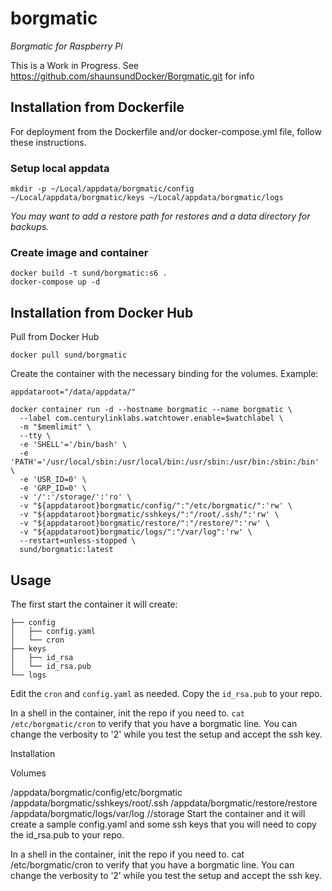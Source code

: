 # borgmatic

_Borgmatic for Raspberry Pi_

This is a Work in Progress. See https://github.com/shaunsundDocker/Borgmatic.git for info

## Installation from Dockerfile

For deployment from the Dockerfile and/or docker-compose.yml file, follow these instructions.

### Setup local appdata

```
mkdir -p ~/Local/appdata/borgmatic/config ~/Local/appdata/borgmatic/keys ~/Local/appdata/borgmatic/logs
```

_You may want to add a restore path for restores and a data directory for backups._

### Create image and container

```
docker build -t sund/borgmatic:s6 .
docker-compose up -d
```

## Installation from Docker Hub

Pull from Docker Hub

```
docker pull sund/borgmatic
```
Create the container with the necessary binding for the volumes. Example:

```
appdataroot="/data/appdata/"

docker container run -d --hostname borgmatic --name borgmatic \
  --label com.centurylinklabs.watchtower.enable=$watchlabel \
  -m "$memlimit" \
  --tty \
  -e 'SHELL'='/bin/bash' \
  -e 'PATH'='/usr/local/sbin:/usr/local/bin:/usr/sbin:/usr/bin:/sbin:/bin' \
  -e 'USR_ID=0' \
  -e 'GRP_ID=0' \
  -v '/':'/storage/':'ro' \
  -v "${appdataroot}borgmatic/config/":"/etc/borgmatic/":'rw' \
  -v "${appdataroot}borgmatic/sshkeys/":"/root/.ssh/":'rw' \
  -v "${appdataroot}borgmatic/restore/":"/restore/":'rw' \
  -v "${appdataroot}borgmatic/logs/":"/var/log":'rw' \
  --restart=unless-stopped \
  sund/borgmatic:latest
```

## Usage

The first start the container it will create:

```
├── config
│   ├── config.yaml
│   └── cron
├── keys
│   ├── id_rsa
│   └── id_rsa.pub
└── logs
```

Edit the ```cron``` and ```config.yaml``` as needed. Copy the ```id_rsa.pub``` to your repo.

In a shell in the container, init the repo if you need to. ```cat /etc/borgmatic/cron``` to verify that you have a borgmatic line. You can change the verbosity to '2' while you test the setup and accept the ssh key.

Installation

Volumes

/appdata/borgmatic/config/etc/borgmatic
/appdata/borgmatic/sshkeys/root/.ssh
/appdata/borgmatic/restore/restore
/appdata/borgmatic/logs/var/log
//storage
Start the container and it will create a sample config.yaml and some ssh keys that you will need to copy the id_rsa.pub to your repo.

In a shell in the container, init the repo if you need to. cat /etc/borgmatic/cron to verify that you have a borgmatic line. You can change the verbosity to ‘2’ while you test the setup and accept the ssh key.